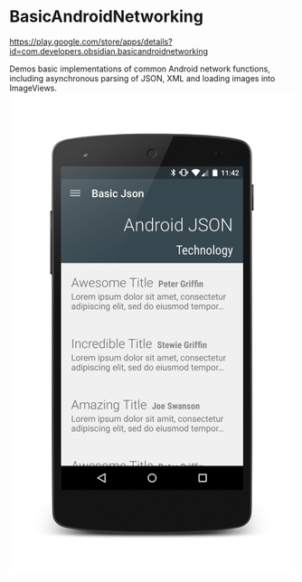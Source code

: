 BasicAndroidNetworking
======================

https://play.google.com/store/apps/details?id=com.developers.obsidian.basicandroidnetworking

Demos basic implementations of common Android network functions, including asynchronous parsing of JSON, XML and loading images into ImageViews. 
![Screenshot](/screenshots/screenshot1.png)
